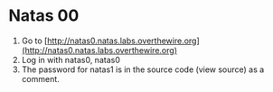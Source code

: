# Natas 00

1. Go to [http://natas0.natas.labs.overthewire.org](http://natas0.natas.labs.overthewire.org)
2. Log in with natas0, natas0
3. The password for natas1 is in the source code (view source) as a comment.
